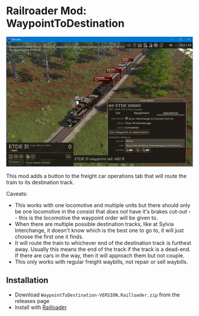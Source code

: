 # Railroader Mod: WaypointToDestination

![](./Capture.JPG)

This mod adds a button to the freight car operations tab that will route the train to its destination track.

Caveats:
* This works with one locomotive and multiple units but there should only be one locomotive in the consist that _does not_ have it's brakes cut-out -- this is the locomotive the waypoint order will be given to.
* When there are multiple possible destination tracks, like at Sylvia Interchange, it doesn't know which is the best one to go to, it will just choose the first one it finds.
* It will route the train to whichever end of the destination track is furthest away. Usually this means the end of the track if the track is a dead-end. If there are cars in the way, then it will approach them but not couple.
* This only works with regular freight waybills, not repair or sell waybills.

## Installation

* Download `WaypointToDestination-VERSION.Railloader.zip` from the releases page
* Install with [Railloader](https://railroader.stelltis.ch/)
